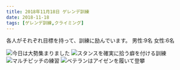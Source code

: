```yaml
---
title: 2018年11月18日 ゲレンデ訓練
date: 2018-11-18
tags: [ゲレンデ訓練,クライミング]
---
```


各人がそれぞれ目標を持って、訓練に励んでいます。
男性:9名
女性:6名

![今日は大勢集まりました](/2018/11/18/20181118/1.jpg)
![スタンスを確実に拾う癖を付ける訓練](/2018/11/18/20181118/2.jpg)
![マルチピッチの練習](/2018/11/18/20181118/3.jpg)
![ベテランはアイゼンを履いて登攀](/2018/11/18/20181118/4.jpg)

